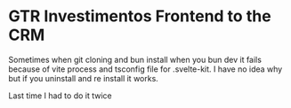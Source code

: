 # GTR Investimentos Frontend to the CRM

Sometimes when git cloning and bun install when you bun dev it fails because of vite process and tsconfig file for .svelte-kit. I have no idea why but if you uninstall and re install it works.

Last time I had to do it twice
